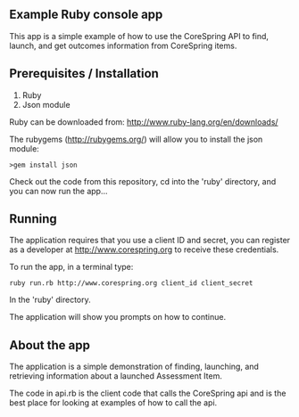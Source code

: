 ## Example Ruby console app

This app is a simple example of how to use the CoreSpring API to find, launch, and get outcomes information from CoreSpring items.

## Prerequisites / Installation

1. Ruby
2. Json module


Ruby can be downloaded from: http://www.ruby-lang.org/en/downloads/

The rubygems (http://rubygems.org/) will allow you to install the json module:

    >gem install json


Check out the code from this repository, cd into the 'ruby' directory, and you can now run the app...


## Running

The application requires that you use a client ID and secret, you can register as a developer at http://www.corespring.org to receive these credentials.

To run the app, in a terminal type:

    ruby run.rb http://www.corespring.org client_id client_secret

In the 'ruby' directory.

The application will show you prompts on how to continue.

## About the app

The application is a simple demonstration of finding, launching, and retrieving information about a launched Assessment Item. 

The code in api.rb is the client code that calls the CoreSpring api and is the best place for looking at examples of how to call the api.
